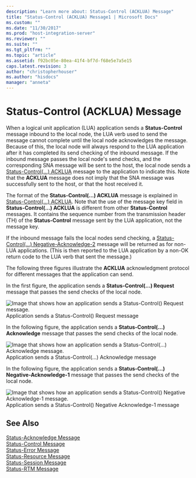 ```yaml
---
description: "Learn more about: Status-Control (ACKLUA) Message"
title: "Status-Control (ACKLUA) Message1 | Microsoft Docs"
ms.custom: ""
ms.date: "11/30/2017"
ms.prod: "host-integration-server"
ms.reviewer: ""
ms.suite: ""
ms.tgt_pltfrm: ""
ms.topic: "article"
ms.assetid: f92bc05e-80ea-41f4-bf7d-f68e5e7a5e15
caps.latest.revision: 3
author: "christopherhouser"
ms.author: "hisdocs"
manager: "anneta"
---
```

# Status-Control (ACKLUA) Message
When a logical unit application (LUA) application sends a **Status-Control** message inbound to the local node, the LUA verb used to send the message cannot complete until the local node acknowledges the message. Because of this, the local node will always respond to the LUA application after it has completed its send checking of the inbound message. If the inbound message passes the local node's send checks, and the corresponding SNA message will be sent to the host, the local node sends a [Status-Control(...) ACKLUA](./status-control-acklua1.md) message to the application to indicate this. Note that the **ACKLUA** message does not imply that the SNA message was successfully sent to the host, or that the host received it.  
  
 The format of the **Status-Control(...) ACKLUA** message is explained in [Status-Control(...) ACKLUA](./status-control-acklua1.md). Note that the use of the message key field in **Status-Control(...) ACKLUA** is different from other **Status-Control** messages. It contains the sequence number from the transmission header (TH) of the **Status-Control** message sent by the LUA application, not the message key.  
  
 If the inbound message fails the local nodes send checking, a [Status-Control(...) Negative-Acknowledge-2](./status-control-negative-acknowledge-21.md) message will be returned as for non-LUA applications. (This is then reported to the LUA application by a non-OK return code to the LUA verb that sent the message.)  
  
 The following three figures illustrate the **ACKLUA** acknowledgment protocol for different messages that the application can send.  
  
 In the first figure, the application sends a **Status-Control(...) Request** message that passes the send checks of the local node.  
  
 ![Image that shows how an application sends a Status-Control() Request message.](../core/media/32703zz.gif "32703zz")  
Application sends a Status-Control() Request message  
  
 In the following figure, the application sends a **Status-Control(...) Acknowledge** message that passes the send checks of the local node.  
  
 ![Image that shows how an application sends a Status-Control(...) Acknowledge message.](../core/media/32703zza.gif "32703zza")  
Application sends a Status-Control(...) Acknowledge message  
  
 In the following figure, the application sends a **Status-Control(...) Negative-Acknowledge-1** message that passes the send checks of the local node.  
  
 ![Image that shows how an application sends a Status-Control() Negative Acknowledge-1 message.](../core/media/32703zzb.gif "32703zzb")  
Application sends a Status-Control() Negative Acknowledge-1 message  
  
## See Also  
 [Status-Acknowledge Message](../core/status-acknowledge-message1.md)   
 [Status-Control Message](../core/status-control-message1.md)   
 [Status-Error Message](../core/status-error-message1.md)   
 [Status-Resource Message](../core/status-resource-message1.md)   
 [Status-Session Message](../core/status-session-message1.md)   
 [Status-RTM Message](../core/status-rtm-message1.md)
